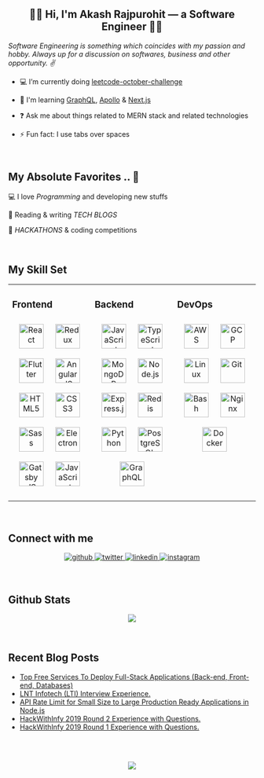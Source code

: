 ## <div align="center">👋🏼 Hi, I'm Akash Rajpurohit — a Software Engineer 👨‍💻</div>  
  

*Software Engineering is something which coincides with my passion and hobby. Always up for a discussion on softwares, business and other opportunity. ✌*  
  

- 💻 I’m currently doing [leetcode-october-challenge](https://github.com/AkashRajpurohit/leetcode-october-2020-challenge) 


- 🌱 I'm learning [GraphQL](https://graphql.org/), [Apollo](https://www.apollographql.com/) & [Next.js](https://nextjs.org/)


- ❓ Ask me about things related to MERN stack and related technologies  
  

- ⚡ Fun fact: I use tabs over spaces 

<br />

## My Absolute Favorites .. 💖

💻 I love _Programming_ and developing new stuffs

📰 Reading & writing _TECH BLOGS_

🍕 _HACKATHONS_ & coding competitions
  

<br/>  


## My Skill Set  
<table><tr><td valign="top" width="33%">

### Frontend  
<p align="center">
  <img style="margin: 10px" src="https://devicons.github.io/devicon/devicon.git/icons/react/react-original-wordmark.svg" alt="React" height="50" />  
  <img style="margin: 10px" src="https://devicons.github.io/devicon/devicon.git/icons/redux/redux-original.svg" alt="Redux" height="50" />  
  <img style="margin: 10px" src="https://www.vectorlogo.zone/logos/flutterio/flutterio-icon.svg" alt="Flutter" height="50" />  
  <img style="margin: 10px" src="https://devicons.github.io/devicon/devicon.git/icons/angularjs/angularjs-original.svg" alt="AngularJS" height="50" />  
  <img style="margin: 10px" src="https://devicons.github.io/devicon/devicon.git/icons/html5/html5-original-wordmark.svg" alt="HTML5" height="50" />  
  <img style="margin: 10px" src="https://devicons.github.io/devicon/devicon.git/icons/css3/css3-original-wordmark.svg" alt="CSS3" height="50" />  
  <img style="margin: 10px" src="https://devicons.github.io/devicon/devicon.git/icons/sass/sass-original.svg" alt="Sass" height="50" />  
  <img style="margin: 10px" src="https://devicons.github.io/devicon/devicon.git/icons/electron/electron-original.svg" alt="Electron" height="50" /> 
  <img style="margin: 10px" src="https://www.gatsbyjs.com/Gatsby-Logo.svg" alt="Gatsby JS" height="50" /> 
  <img style="margin: 10px" src="https://devicons.github.io/devicon/devicon.git/icons/javascript/javascript-original.svg" alt="JavaScript" height="50" />  
</p></td><td valign="top" width="33%">

### Backend  
<p align="center">  
  <img style="margin: 10px" src="https://devicons.github.io/devicon/devicon.git/icons/javascript/javascript-original.svg" alt="JavaScript" height="50" />  
  <img style="margin: 10px" src="https://devicons.github.io/devicon/devicon.git/icons/typescript/typescript-original.svg" alt="TypeScript" height="50" />  
  <img style="margin: 10px" src="https://devicons.github.io/devicon/devicon.git/icons/mongodb/mongodb-original-wordmark.svg" alt="MongoDB" height="50" />  
  <img style="margin: 10px" src="https://devicons.github.io/devicon/devicon.git/icons/nodejs/nodejs-original-wordmark.svg" alt="Node.js" height="50" />  
  <img style="margin: 10px" src="https://devicons.github.io/devicon/devicon.git/icons/express/express-original-wordmark.svg" alt="Express.js" height="50" />  
  <img style="margin: 10px" src="https://devicons.github.io/devicon/devicon.git/icons/redis/redis-original-wordmark.svg" alt="Redis" height="50" />
  <img style="margin: 10px" src="https://devicons.github.io/devicon/devicon.git/icons/python/python-original.svg" alt="Python" height="50" />  
  <img style="margin: 10px" src="https://devicons.github.io/devicon/devicon.git/icons/postgresql/postgresql-original-wordmark.svg" alt="PostgreSQL" height="50" /> 
  <img style="margin: 10px" src="https://upload.wikimedia.org/wikipedia/commons/1/17/GraphQL_Logo.svg" alt="GraphQL" height="50" /> 
</p></td><td valign="top" width="33%">

### DevOps  
<p align="center">
  <img style="margin: 10px" src="https://devicons.github.io/devicon/devicon.git/icons/amazonwebservices/amazonwebservices-original-wordmark.svg" alt="AWS" height="50" />  
  <img style="margin: 10px" src="https://www.vectorlogo.zone/logos/google_cloud/google_cloud-icon.svg" alt="GCP" height="50" />  
  <img style="margin: 10px" src="https://devicons.github.io/devicon/devicon.git/icons/linux/linux-original.svg" alt="Linux" height="50" />  
  <img style="margin: 10px" src="https://www.vectorlogo.zone/logos/git-scm/git-scm-icon.svg" alt="Git" height="50" />  
  <img style="margin: 10px" src="https://www.vectorlogo.zone/logos/gnu_bash/gnu_bash-icon.svg" alt="Bash" height="50" />  
  <img style="margin: 10px" src="https://devicons.github.io/devicon/devicon.git/icons/nginx/nginx-original.svg" alt="Nginx" height="50" />  
  <img style="margin: 10px" src="https://devicons.github.io/devicon/devicon.git/icons/docker/docker-original-wordmark.svg" alt="Docker" height="50" />  
</p></td></tr></table>  

<br/>  


## Connect with me  
<p align="center">
  <a href="https://github.com/AkashRajpurohit" target="_blank">
  <img src=https://img.shields.io/badge/github-%2324292e.svg?&style=for-the-badge&logo=github&logoColor=white alt=github style="margin-bottom: 5px;" />
  </a>
  <a href="https://twitter.com/AkashWhoCodes" target="_blank">
  <img src=https://img.shields.io/badge/twitter-%2300acee.svg?&style=for-the-badge&logo=twitter&logoColor=white alt=twitter style="margin-bottom: 5px;" />
  </a>
  <a href="https://linkedin.com/in/AkashRajpurohit" target="_blank">
  <img src=https://img.shields.io/badge/linkedin-%231E77B5.svg?&style=for-the-badge&logo=linkedin&logoColor=white alt=linkedin style="margin-bottom: 5px;" />
  </a>
  <a href="https://instagram.com/akashwho.codes" target="_blank">
  <img src=https://img.shields.io/badge/instagram-%23000000.svg?&style=for-the-badge&logo=instagram&logoColor=white alt=instagram style="margin-bottom: 5px;" />
  </a>  
</p>  
  

<br/>  


## Github Stats  
<p align="center"><img src="https://github-readme-stats.vercel.app/api?username=AkashRajpurohit&show_icons=true&count_private=true" align="center" /></p>  

<br/>  


## Recent Blog Posts  
<!-- BLOG-POST-LIST:START -->
- [Top Free Services To Deploy Full-Stack Applications (Back-end, Front-end, Databases)](https://akashwho.codes/blog/top-free-services-to-deploy-full-stack-applications/)
- [LNT Infotech (LTI) Interview Experience.](https://akashwho.codes/blog/lti-interview-experience/)
- [API Rate Limit for Small Size to Large Production Ready Applications in Node.js](https://akashwho.codes/blog/api-rate-limit-in-nodejs-and-expressjs/)
- [HackWithInfy 2019 Round 2 Experience with Questions.](https://akashwho.codes/blog/hackwithinfy-round-2-experience-with-questions/)
- [HackWithInfy 2019 Round 1 Experience with Questions.](https://akashwho.codes/blog/hackwithinfy-round-1-experience-with-questions/)
<!-- BLOG-POST-LIST:END -->  

<br/>

<br/>  

<p align="center">
  <img align='center' src="https://visitor-badge.laobi.icu/badge?page_id=akashrajpurohit.visitor-badge">
</p>
